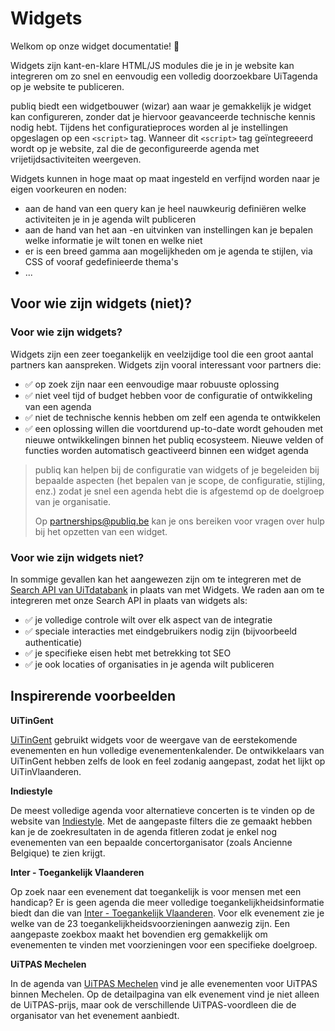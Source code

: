 # Widgets

Welkom op onze widget documentatie! 👋

Widgets zijn kant-en-klare HTML/JS modules die je in je website kan integreren om zo snel en eenvoudig een volledig doorzoekbare UiTagenda op je website te publiceren.

publiq biedt een widgetbouwer (wizar) aan waar je gemakkelijk je widget kan configureren, zonder dat je hiervoor geavanceerde technische kennis nodig hebt. Tijdens het configuratieproces worden al je instellingen opgeslagen op een `<script>` tag. Wanneer dit `<script>` tag geïntegreeerd wordt op je website, zal die de geconfigureerde agenda met vrijetijdsactiviteiten weergeven.

Widgets kunnen in hoge maat op maat ingesteld en verfijnd worden naar je eigen voorkeuren en noden:

* aan de hand van een query kan je heel nauwkeurig definiëren welke activiteiten je in je agenda wilt publiceren
* aan de hand van het aan -en uitvinken van instellingen kan je bepalen welke informatie je wilt tonen en welke niet
* er is een breed gamma aan mogelijkheden om je agenda te stijlen, via CSS of vooraf gedefinieerde thema's
* ...

## Voor wie zijn widgets (niet)?

### Voor wie zijn widgets?

Widgets zijn een zeer toegankelijk en veelzijdige tool die een groot aantal partners kan aanspreken. Widgets zijn vooral interessant voor partners die:

* ✅ op zoek zijn naar een eenvoudige maar robuuste oplossing
* ✅ niet veel tijd of budget hebben voor de configuratie of ontwikkeling van een agenda
* ✅ niet de technische kennis hebben om zelf een agenda te ontwikkelen
* ✅ een oplossing willen die voortdurend up-to-date wordt gehouden met nieuwe ontwikkelingen binnen het publiq ecosysteem. Nieuwe velden of functies worden automatisch geactiveerd binnen een widget agenda

> publiq kan helpen bij de configuratie van widgets of je begeleiden bij bepaalde aspecten (het bepalen van je scope, de configuratie, stijling, enz.) zodat je snel een agenda hebt die is afgestemd op de doelgroep van je organisatie.
>
> Op <partnerships@publiq.be> kan je ons bereiken voor vragen over hulp bij het opzetten van een widget.

### Voor wie zijn widgets niet?

In sommige gevallen kan het aangewezen zijn om te integreren met de [Search API van UiTdatabank](https://docs.publiq.be/docs/uitdatabank/87dec20235b44-search-api) in plaats van met Widgets. We raden aan om te integreren met onze Search API in plaats van widgets als:

* ✅ je volledige controle wilt over elk aspect van de integratie
* ✅ speciale interacties met eindgebruikers nodig zijn (bijvoorbeeld authenticatie)
* ✅ je specifieke eisen hebt met betrekking tot SEO
* ✅ je ook locaties of organisaties in je agenda wilt publiceren

## Inspirerende voorbeelden

**UiTinGent**

[UiTinGent](https://stad.gent/nl/uit-in-gent) gebruikt widgets voor de weergave van de eerstekomende evenementen en hun volledige evenementenkalender. De ontwikkelaars van UiTinGent hebben zelfs de look en feel zodanig aangepast, zodat het lijkt op UiTinVlaanderen.

**Indiestyle**

De meest volledige agenda voor alternatieve concerten is te vinden op de website van [Indiestyle](https://www.indiestyle.be/agenda). Met de aangepaste filters die ze gemaakt hebben kan je de zoekresultaten in de agenda fitleren zodat je enkel nog evenementen van een bepaalde concertorganisator (zoals Ancienne Belgique) te zien krijgt.

**Inter - Toegankelijk Vlaanderen**

Op zoek naar een evenement dat toegankelijk is voor mensen met een handicap? Er is geen agenda die meer volledige toegankelijkheidsinformatie biedt dan die van [Inter - Toegankelijk Vlaanderen](https://inter.vlaanderen/alle-evenementen). Voor elk evenement zie je welke van de 23 toegankelijkheidsvoorzieningen aanwezig zijn. Een aangepaste zoekbox maakt het bovendien erg gemakkelijk om evenementen te vinden met voorzieningen voor een specifieke doelgroep.

**UiTPAS Mechelen**

In de agenda van [UiTPAS Mechelen](https://uitin.mechelen.be/uitpas-activiteiten) vind je alle evenementen voor UiTPAS binnen Mechelen. Op de detailpagina van elk evenement vind je niet alleen de UiTPAS-prijs, maar ook de verschillende UiTPAS-voordleen die de organisator van het evenement aanbiedt.
